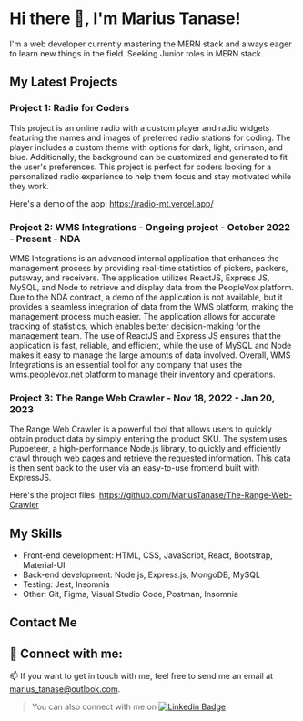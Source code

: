 # Hi there 👋, I'm Marius Tanase!

I'm a web developer currently mastering the MERN stack and always eager to learn new things in the field. Seeking Junior roles in MERN stack.

## My Latest Projects

### Project 1: Radio for Coders

This project is an online radio with a custom player and radio widgets featuring the names and images of preferred radio stations for coding. The player includes a custom theme with options for dark, light, crimson, and blue. Additionally, the background can be customized and generated to fit the user's preferences. This project is perfect for coders looking for a personalized radio experience to help them focus and stay motivated while they work.

Here's a demo of the app: https://radio-mt.vercel.app/

### Project 2: WMS Integrations - Ongoing project - October 2022 - Present - NDA

WMS Integrations is an advanced internal application that enhances the management process by providing real-time statistics of pickers, packers, putaway, and receivers. The application utilizes ReactJS, Express JS, MySQL, and Node to retrieve and display data from the PeopleVox platform. Due to the NDA contract, a demo of the application is not available, but it provides a seamless integration of data from the WMS platform, making the management process much easier. The application allows for accurate tracking of statistics, which enables better decision-making for the management team. The use of ReactJS and Express JS ensures that the application is fast, reliable, and efficient, while the use of MySQL and Node makes it easy to manage the large amounts of data involved. Overall, WMS Integrations is an essential tool for any company that uses the wms.peoplevox.net platform to manage their inventory and operations.

### Project 3: The Range Web Crawler - Nov 18, 2022 - Jan 20, 2023

The Range Web Crawler is a powerful tool that allows users to quickly obtain product data by simply entering the product SKU. The system uses Puppeteer, a high-performance Node.js library, to quickly and efficiently crawl through web pages and retrieve the requested information. This data is then sent back to the user via an easy-to-use frontend built with ExpressJS.

Here's the project files: https://github.com/MariusTanase/The-Range-Web-Crawler

## My Skills

- Front-end development: HTML, CSS, JavaScript, React, Bootstrap, Material-UI
- Back-end development: Node.js, Express.js, MongoDB, MySQL
- Testing: Jest, Insomnia
- Other: Git, Figma, Visual Studio Code, Postman, Insomnia

## Contact Me

## 🔗 Connect with me:
📫 If you want to get in touch with me, feel free to send me an email at marius_tanase@outlook.com. 
> You can also connect with me on [![Linkedin Badge](https://img.shields.io/badge/-Marius_Tanase-blue?style=flat-square&logo=Linkedin&logoColor=white&link=https://www.linkedin.com/in/marius-tanase/)](https://www.linkedin.com/in/marius-tanase/).

